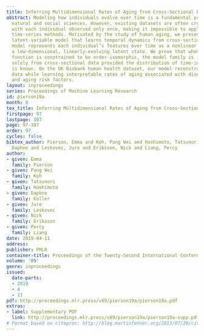```yaml
---
title: Inferring Multidimensional Rates of Aging from Cross-Sectional Data
abstract: Modeling how individuals evolve over time is a fundamental problem in the
  natural and social sciences. However, existing datasets are often cross-sectional
  with each individual observed only once, making it impossible to apply traditional
  time-series methods. Motivated by the study of human aging, we present an interpretable
  latent-variable model that learns temporal dynamics from cross-sectional data. Our
  model represents each individual’s features over time as a nonlinear function of
  a low-dimensional, linearly-evolving latent state. We prove that when this nonlinear
  function is constrained to be order-isomorphic, the model family is identifiable
  solely from cross-sectional data provided the distribution of time-independent variation
  is known. On the UK Biobank human health dataset, our model reconstructs the observed
  data while learning interpretable rates of aging associated with diseases, mortality,
  and aging risk factors.
layout: inproceedings
series: Proceedings of Machine Learning Research
id: pierson19a
month: 0
tex_title: Inferring Multidimensional Rates of Aging from Cross-Sectional Data
firstpage: 97
lastpage: 107
page: 97-107
order: 97
cycles: false
bibtex_author: Pierson, Emma and Koh, Pang Wei and Hashimoto, Tatsunori and Koller,
  Daphne and Leskovec, Jure and Eriksson, Nick and Liang, Percy
author:
- given: Emma
  family: Pierson
- given: Pang Wei
  family: Koh
- given: Tatsunori
  family: Hashimoto
- given: Daphne
  family: Koller
- given: Jure
  family: Leskovec
- given: Nick
  family: Eriksson
- given: Percy
  family: Liang
date: 2019-04-11
address: 
publisher: PMLR
container-title: Proceedings of the Twenty-Second International Conference on Artificial Intelligence and Statistics
volume: '89'
genre: inproceedings
issued:
  date-parts:
  - 2019
  - 4
  - 11
pdf: http://proceedings.mlr.press/v89/pierson19a/pierson19a.pdf
extras:
- label: Supplementary PDF
  link: http://proceedings.mlr.press/v89/pierson19a/pierson19a-supp.pdf
# Format based on citeproc: http://blog.martinfenner.org/2013/07/30/citeproc-yaml-for-bibliographies/
---
```

